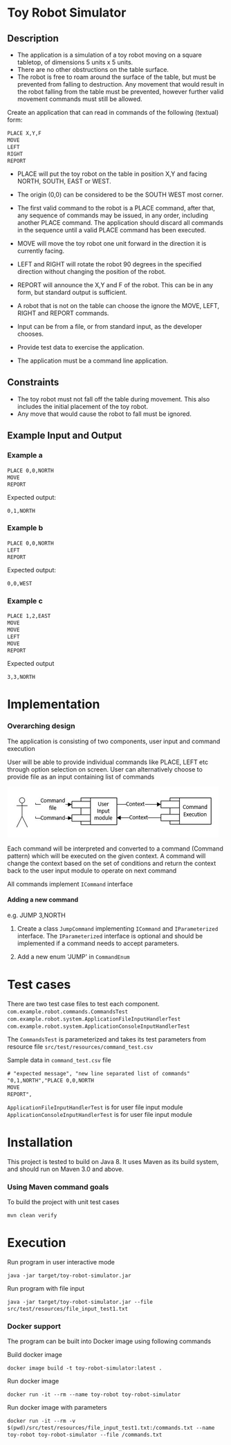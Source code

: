 Toy Robot Simulator
===================

Description
-----------

- The application is a simulation of a toy robot moving on a square tabletop,
  of dimensions 5 units x 5 units.
- There are no other obstructions on the table surface.
- The robot is free to roam around the surface of the table, but must be
  prevented from falling to destruction. Any movement that would result in the
  robot falling from the table must be prevented, however further valid
  movement commands must still be allowed.

Create an application that can read in commands of the following (textual) form:

    PLACE X,Y,F
    MOVE
    LEFT
    RIGHT
    REPORT

- PLACE will put the toy robot on the table in position X,Y and facing NORTH,
  SOUTH, EAST or WEST.
- The origin (0,0) can be considered to be the SOUTH WEST most corner.
- The first valid command to the robot is a PLACE command, after that, any
  sequence of commands may be issued, in any order, including another PLACE
  command. The application should discard all commands in the sequence until
  a valid PLACE command has been executed.
- MOVE will move the toy robot one unit forward in the direction it is
  currently facing.
- LEFT and RIGHT will rotate the robot 90 degrees in the specified direction
  without changing the position of the robot.
- REPORT will announce the X,Y and F of the robot. This can be in any form,
  but standard output is sufficient.

- A robot that is not on the table can choose the ignore the MOVE, LEFT, RIGHT
  and REPORT commands.
- Input can be from a file, or from standard input, as the developer chooses.
- Provide test data to exercise the application.
- The application must be a command line application.

Constraints
-----------

- The toy robot must not fall off the table during movement. This also
  includes the initial placement of the toy robot.
- Any move that would cause the robot to fall must be ignored.

Example Input and Output
------------------------

### Example a

    PLACE 0,0,NORTH
    MOVE
    REPORT

Expected output:

    0,1,NORTH

### Example b

    PLACE 0,0,NORTH
    LEFT
    REPORT

Expected output:

    0,0,WEST

### Example c

    PLACE 1,2,EAST
    MOVE
    MOVE
    LEFT
    MOVE
    REPORT

Expected output

    3,3,NORTH

# Implementation

### Overarching design

The application is consisting of two components, user input and command execution

User will be able to provide individual commands like PLACE, LEFT etc through option selection on screen. 
User can alternatively choose to provide file as an input containing list of commands 

![Overarching design](images/overarching.JPG)

Each command will be interpreted and converted to a command (Command pattern) which will be executed on the given context. 
A command will change the context based on the set of conditions and return the context back to the user input module to operate on next command

All commands implement `ICommand` interface

#### Adding a new command 
e.g. JUMP 3,NORTH

1. Create a class `JumpCommand` implementing `ICommand` and `IParameterized` interface. 
The `IParameterized` interface is optional and should be implemented if a command needs to accept parameters.
 
2. Add a new enum 'JUMP' in `CommandEnum`

# Test cases

There are two test case files to test each component.
`com.example.robot.commands.CommandsTest`
`com.example.robot.system.ApplicationFileInputHandlerTest`
`com.example.robot.system.ApplicationConsoleInputHandlerTest`

The `CommandsTest` is parameterized and takes its test parameters from resource file `src/test/resources/command_test.csv`

Sample data in `command_test.csv` file
```$xslt
# "expected message", "new line separated list of commands"
"0,1,NORTH","PLACE 0,0,NORTH
MOVE
REPORT",
```

`ApplicationFileInputHandlerTest` is for user file input module
`ApplicationConsoleInputHandlerTest` is for user file input module

# Installation

This project is tested to build on Java 8. It uses Maven as its build system, and should run on Maven 3.0 and above.

### Using Maven command goals

To build the project with unit test cases

```
mvn clean verify 
```

# Execution

Run program in user interactive mode
```
java -jar target/toy-robot-simulator.jar 
```

Run program with file input
```
java -jar target/toy-robot-simulator.jar --file src/test/resources/file_input_test1.txt
```

### Docker support

The program can be built into Docker image using following commands

Build docker image
```
docker image build -t toy-robot-simulator:latest .
```

Run docker image
```
docker run -it --rm --name toy-robot toy-robot-simulator
```

Run docker image with parameters

```
docker run -it --rm -v  $(pwd)/src/test/resources/file_input_test1.txt:/commands.txt --name toy-robot toy-robot-simulator --file /commands.txt
```
